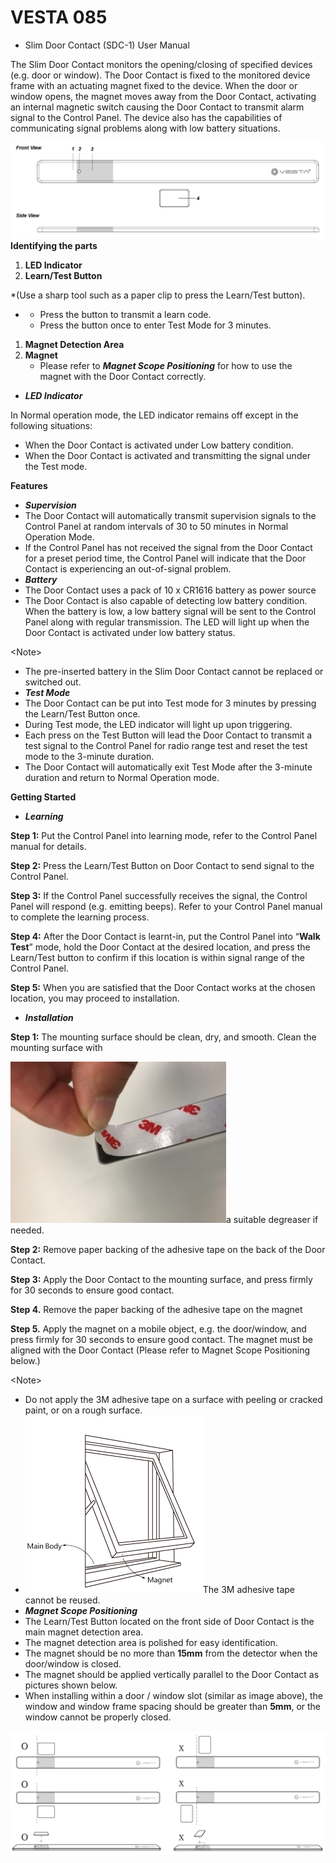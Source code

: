 # VESTA 085

* Slim Door Contact (SDC-1) User Manual

The Slim Door Contact monitors the opening/closing of specified devices (e.g. door or window). The Door Contact is fixed to the monitored device frame with an actuating magnet fixed to the device. When the door or window opens, the magnet moves away from the Door Contact, activating an internal magnetic switch causing the Door Contact to transmit alarm signal to the Control Panel. The device also has the capabilities of communicating signal problems along with low battery situations.

![](<.gitbook/assets/0 (27).png>)**Identifying the parts**

1. **LED Indicator**
2. **Learn/Test Button**

\*(Use a sharp tool such as a paper clip to press the Learn/Test button).

*
  * Press the button to transmit a learn code.
  * Press the button once to enter Test Mode for 3 minutes.

1. **Magnet Detection Area**
2. **Magnet**
   * Please refer to _**Magnet Scope Positioning**_ for how to use the magnet with the Door Contact correctly.

* _**LED Indicator**_

In Normal operation mode, the LED indicator remains off except in the following situations:

* When the Door Contact is activated under Low battery condition.
* When the Door Contact is activated and transmitting the signal under the Test mode.

**Features**

* _**Supervision**_
* The Door Contact will automatically transmit supervision signals to the Control Panel at random intervals of 30 to 50 minutes in Normal Operation Mode.
* If the Control Panel has not received the signal from the Door Contact for a preset period time, the Control Panel will indicate that the Door Contact is experiencing an out-of-signal problem.
* _**Battery**_
* The Door Contact uses a pack of 10 x CR1616 battery as power source
* The Door Contact is also capable of detecting low battery condition. When the battery is low, a low battery signal will be sent to the Control Panel along with regular transmission. The LED will light up when the Door Contact is activated under low battery status.

\<Note>

* The pre-inserted battery in the Slim Door Contact cannot be replaced or switched out.
* _**Test Mode**_
* The Door Contact can be put into Test mode for 3 minutes by pressing the Learn/Test Button once.
* During Test mode, the LED indicator will light up upon triggering.
* Each press on the Test Button will lead the Door Contact to transmit a test signal to the Control Panel for radio range test and reset the test mode to the 3-minute duration.
* The Door Contact will automatically exit Test Mode after the 3-minute duration and return to Normal Operation mode.

**Getting Started**

* _**Learning**_

**Step 1:** Put the Control Panel into learning mode, refer to the Control Panel manual for details.

**Step 2:** Press the Learn/Test Button on Door Contact to send signal to the Control Panel.

**Step 3:** If the Control Panel successfully receives the signal, the Control Panel will respond (e.g. emitting beeps). Refer to your Control Panel manual to complete the learning process.

**Step 4:** After the Door Contact is learnt-in, put the Control Panel into “**Walk Test**” mode, hold the Door Contact at the desired location, and press the Learn/Test button to confirm if this location is within signal range of the Control Panel.

**Step 5:** When you are satisfied that the Door Contact works at the chosen location, you may proceed to installation.

* _**Installation**_

**Step 1:** The mounting surface should be clean, dry, and smooth. Clean the mounting surface with

![](<.gitbook/assets/1 (19).jpeg>)a suitable degreaser if needed.

**Step 2:** Remove paper backing of the adhesive tape on the back of the Door Contact.

**Step 3:** Apply the Door Contact to the mounting surface, and press firmly for 30 seconds to ensure good contact.

**Step 4.** Remove the paper backing of the adhesive tape on the magnet

**Step 5.** Apply the magnet on a mobile object, e.g. the door/window, and press firmly for 30 seconds to ensure good contact. The magnet must be aligned with the Door Contact (Please refer to Magnet Scope Positioning below.)

\<Note>

* Do not apply the 3M adhesive tape on a surface with peeling or cracked paint, or on a rough surface.
* ![C:\Users\c0982\Desktop\影像\SDC-1\_0622\_03.png](<.gitbook/assets/2 (34).png>)The 3M adhesive tape cannot be reused.
* _**Magnet Scope Positioning**_
* The Learn/Test Button located on the front side of Door Contact is the main magnet detection area.
* The magnet detection area is polished for easy identification.
* The magnet should be no more than **15mm** from the detector when the door/window is closed.
* The magnet should be applied vertically parallel to the Door Contact as pictures shown below.
* When installing within a door / window slot (similar as image above), the window and window frame spacing should be greater than **5mm**, or the window cannot be properly closed.

![](<.gitbook/assets/3 (32).png>)

